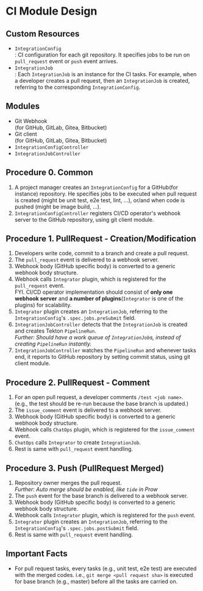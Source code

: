 # CI Module Design

## Custom Resources
- `IntegrationConfig`  
: CI configuration for each git repository. It specifies jobs to be run on `pull_request` event or `push` event arrives.
- `IntegrationJob`  
: Each `IntegrationJob` is an instance for the CI tasks. For example, when a developer creates a pull request, then an `IntegrationJob` is created, referring to the corresponding `IntegrationConfig`.

## Modules
- Git Webhook  
(for GitHub, GitLab, Gitea, Bitbucket)
- Git client  
(for GitHub, GitLab, Gitea, Bitbucket)
- `IntegrationConfigController`
- `IntegrationJobController`

## Procedure 0. Common
1. A project manager creates an `IntegrationConfig` for a GitHub(for instance) repository. He specifies jobs to be executed when pull request is created (might be unit test, e2e test, lint, ...), or/and when code is pushed (might be image build, ...).
2. `IntegrationConfigController` registers CI/CD operator's webhook server to the GitHub repository, using git client module.

## Procedure 1. PullRequest - Creation/Modification
1. Developers write code, commit to a branch and create a pull request.
2. The `pull_request` event is delivered to a webhook server.
3. Webhook body (GitHub specific body) is converted to a generic webhook body structure.
4. Webhook calls `Integrator` plugin, which is registered for the `pull_request` event.  
FYI. CI/CD operator implementation should consist of **only one webhook server** and **a number of plugins**(`Integrator` is one of the plugins) for scalability.
5. `Integrator` plugin creates an `IntegrationJob`, referring to the `IntegrationConfig`'s `.spec.jobs.preSubmit` field.
6. `IntegrationJobController` detects that the `IntegrationJob` is created and creates Tekton `PipelineRun`.  
*Further: Should have a work queue of `IntegrationJob`s, instead of creating `PipelineRun` instantly.*
7. `IntegrationJobController` watches the `PipelineRun` and whenever tasks end, it reports to GitHub repository by setting commit status, using git client module.

## Procedure 2. PullRequest - Comment
1. For an open pull request, a developer comments `/test <job name>`.  
(e.g., the test should be re-run because the base branch is updated.)
2. The `issue_comment` event is delivered to a webhook server.
3. Webhook body (GitHub specific body) is converted to a generic webhook body structure.
4. Webhook calls `ChatOps` plugin, which is registered for the `issue_comment` event.
5. `ChatOps` calls `Integrator` to create `IntegrationJob`.
6. Rest is same with `pull_request` event handling.

## Procedure 3. Push (PullRequest Merged)
1. Repository owner merges the pull request.  
*Further: Auto merge should be enabled, like `tide` in Prow*
2. The `push` event for the base branch is delivered to a webhook server.
3. Webhook body (GitHub specific body) is converted to a generic webhook body structure.
4. Webhook calls `Integrator` plugin, which is registered for the `push` event.  
5. `Integrator` plugin creates an `IntegrationJob`, referring to the `IntegrationConfig`'s `.spec.jobs.postSubmit` field.
6. Rest is same with `pull_request` event handling.

## Important Facts
- For pull request tasks, every tasks (e.g., unit test, e2e test) are executed with the merged codes. i.e., `git merge <pull request sha>` is executed for base branch (e.g., master) before all the tasks are carried on.
